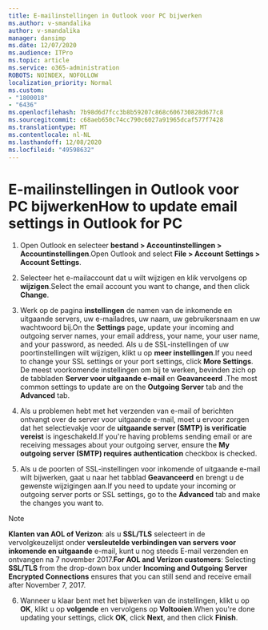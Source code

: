 ```yaml
---
title: E-mailinstellingen in Outlook voor PC bijwerken
ms.author: v-smandalika
author: v-smandalika
manager: dansimp
ms.date: 12/07/2020
ms.audience: ITPro
ms.topic: article
ms.service: o365-administration
ROBOTS: NOINDEX, NOFOLLOW
localization_priority: Normal
ms.custom:
- "1800018"
- "6436"
ms.openlocfilehash: 7b98d6d7fcc3b8b59207c868c606730828d677c8
ms.sourcegitcommit: c68aeb650c74cc790c6027a91965dcaf577f7428
ms.translationtype: MT
ms.contentlocale: nl-NL
ms.lasthandoff: 12/08/2020
ms.locfileid: "49598632"
---
```

# <a name="how-to-update-email-settings-in-outlook-for-pc"></a><span data-ttu-id="093cd-102">E-mailinstellingen in Outlook voor PC bijwerken</span><span class="sxs-lookup"><span data-stu-id="093cd-102">How to update email settings in Outlook for PC</span></span>

1. <span data-ttu-id="093cd-103">Open Outlook en selecteer **bestand > Accountinstellingen > Accountinstellingen**.</span><span class="sxs-lookup"><span data-stu-id="093cd-103">Open Outlook and select **File > Account Settings > Account Settings**.</span></span>

2. <span data-ttu-id="093cd-104">Selecteer het e-mailaccount dat u wilt wijzigen en klik vervolgens op **wijzigen**.</span><span class="sxs-lookup"><span data-stu-id="093cd-104">Select the email account you want to change, and then click **Change**.</span></span> 

3. <span data-ttu-id="093cd-105">Werk op de pagina **instellingen** de namen van de inkomende en uitgaande servers, uw e-mailadres, uw naam, uw gebruikersnaam en uw wachtwoord bij.</span><span class="sxs-lookup"><span data-stu-id="093cd-105">On the **Settings** page, update your incoming and outgoing server names, your email address, your name, your user name, and your password, as needed.</span></span> <span data-ttu-id="093cd-106">Als u de SSL-instellingen of uw poortinstellingen wilt wijzigen, klikt u op **meer instellingen**.</span><span class="sxs-lookup"><span data-stu-id="093cd-106">If you need to change your SSL settings or your port settings, click **More Settings**.</span></span> <span data-ttu-id="093cd-107">De meest voorkomende instellingen om bij te werken, bevinden zich op de tabbladen **Server voor uitgaande e-mail** en **Geavanceerd** .</span><span class="sxs-lookup"><span data-stu-id="093cd-107">The most common settings to update are on the **Outgoing Server** tab and the **Advanced** tab.</span></span>

4. <span data-ttu-id="093cd-108">Als u problemen hebt met het verzenden van e-mail of berichten ontvangt over de server voor uitgaande e-mail, moet u ervoor zorgen dat het selectievakje voor de **uitgaande server (SMTP) is verificatie vereist** is ingeschakeld.</span><span class="sxs-lookup"><span data-stu-id="093cd-108">If you're having problems sending email or are receiving messages about your outgoing server, ensure the **My outgoing server (SMTP) requires authentication** checkbox is checked.</span></span>

5. <span data-ttu-id="093cd-109">Als u de poorten of SSL-instellingen voor inkomende of uitgaande e-mail wilt bijwerken, gaat u naar het tabblad **Geavanceerd** en brengt u de gewenste wijzigingen aan.</span><span class="sxs-lookup"><span data-stu-id="093cd-109">If you need to update your incoming or outgoing server ports or SSL settings, go to the **Advanced** tab and make the changes you want to.</span></span>

> [!NOTE]
> <span data-ttu-id="093cd-110">**Klanten van AOL of Verizon**: als u **SSL/TLS** selecteert in de vervolgkeuzelijst onder **versleutelde verbindingen van servers voor inkomende en uitgaande** e-mail, kunt u nog steeds E-mail verzenden en ontvangen na 7 november 2017.</span><span class="sxs-lookup"><span data-stu-id="093cd-110">**For AOL and Verizon customers**: Selecting **SSL/TLS** from the drop-down box under **Incoming and Outgoing Server Encrypted Connections** ensures that you can still send and receive email after November 7, 2017.</span></span>

6. <span data-ttu-id="093cd-111">Wanneer u klaar bent met het bijwerken van de instellingen, klikt u op **OK**, klikt u op **volgende** en vervolgens op **Voltooien**.</span><span class="sxs-lookup"><span data-stu-id="093cd-111">When you're done updating your settings, click **OK**, click **Next**, and then click **Finish**.</span></span>


